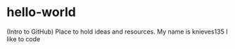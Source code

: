 # hello-world
(Intro to GitHub) Place to hold ideas and resources. 
My name is knieves135 
I like to code
